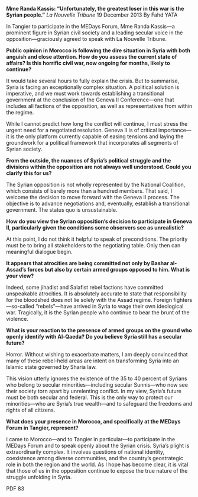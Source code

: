 **Mme Randa Kassis: “Unfortunately, the greatest loser in this war is the Syrian people.”** _La Nouvelle Tribune_ 19 December 2013 By Fahd YATA

In Tangier to participate in the MEDays Forum, Mme Randa Kassis—a prominent figure in Syrian civil society and a leading secular voice in the opposition—graciously agreed to speak with La Nouvelle Tribune.

**Public opinion in Morocco is following the dire situation in Syria with both anguish and close attention. How do you assess the current state of affairs? Is this horrific civil war, now ongoing for months, likely to continue?**

It would take several hours to fully explain the crisis. But to summarise, Syria is facing an exceptionally complex situation. A political solution is imperative, and we must work towards establishing a transitional government at the conclusion of the Geneva II Conference—one that includes all factions of the opposition, as well as representatives from within the regime.

While I cannot predict how long the conflict will continue, I must stress the urgent need for a negotiated resolution. Geneva II is of critical importance—it is the only platform currently capable of easing tensions and laying the groundwork for a political framework that incorporates all segments of Syrian society.

**From the outside, the nuances of Syria’s political struggle and the divisions within the opposition are not always well understood. Could you clarify this for us?**

The Syrian opposition is not wholly represented by the National Coalition, which consists of barely more than a hundred members. That said, I welcome the decision to move forward with the Geneva II process. The objective is to advance negotiations and, eventually, establish a transitional government. The status quo is unsustainable.

**How do you view the Syrian opposition’s decision to participate in Geneva II, particularly given the conditions some observers see as unrealistic?**

At this point, I do not think it helpful to speak of preconditions. The priority must be to bring all stakeholders to the negotiating table. Only then can meaningful dialogue begin.

**It appears that atrocities are being committed not only by Bashar al-Assad’s forces but also by certain armed groups opposed to him. What is your view?**

Indeed, some jihadist and Salafist rebel factions have committed unspeakable atrocities. It is absolutely accurate to state that responsibility for the bloodshed does not lie solely with the Assad regime. Foreign fighters—so-called “rebels”—have arrived in Syria to wage their own ideological war. Tragically, it is the Syrian people who continue to bear the brunt of the violence.

**What is your reaction to the presence of armed groups on the ground who openly identify with Al-Qaeda? Do you believe Syria still has a secular future?**

Horror. Without wishing to exacerbate matters, I am deeply convinced that many of these rebel-held areas are intent on transforming Syria into an Islamic state governed by Sharia law.

This vision utterly ignores the existence of the 35 to 40 percent of Syrians who belong to secular minorities—including secular Sunnis—who now see their society torn apart by unrelenting conflict. In my view, Syria’s future must be both secular and federal. This is the only way to protect our minorities—who are Syria’s true wealth—and to safeguard the freedoms and rights of all citizens.

**What does your presence in Morocco, and specifically at the MEDays Forum in Tangier, represent?**

I came to Morocco—and to Tangier in particular—to participate in the MEDays Forum and to speak openly about the Syrian crisis. Syria’s plight is extraordinarily complex. It involves questions of national identity, coexistence among diverse communities, and the country’s geostrategic role in both the region and the world. As I hope has become clear, it is vital that those of us in the opposition continue to expose the true nature of the struggle unfolding in Syria.

PDF 83